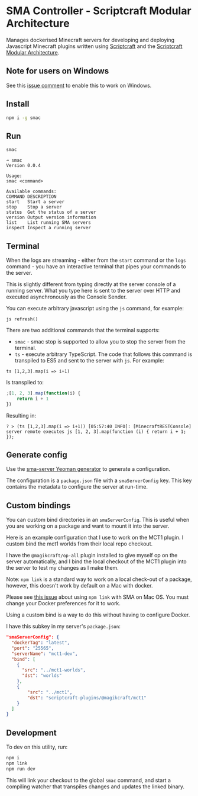 # SMA Controller - Scriptcraft Modular Architecture

Manages dockerised Minecraft servers for developing and deploying Javascript Minecraft plugins written using [Scriptcraft](https://github.com/walterhiggins/ScriptCraft) and the [Scriptcraft Modular Architecture](https://github.com/Magikcraft/scriptcraft-modular-arch).

## Note for users on Windows

See this [issue comment](https://github.com/Magikcraft/smac/issues/7#issuecomment-785122292) to enable this to work on Windows.

## Install

```bash
npm i -g smac
```

## Run

```bash
smac
```

```
➜ smac
Version 0.0.4

Usage:
smac <command>

Available commands:
COMMAND DESCRIPTION
start   Start a server
stop    Stop a server
status  Get the status of a server
version Output version information
list    List running SMA servers
inspect Inspect a running server
```

## Terminal

When the logs are streaming - either from the `start` command or the `logs` command - you have an interactive terminal that pipes your commands to the server.

This is slightly different from typing directly at the server console of a running server. What you type here is sent to the server over HTTP and executed asynchronously as the Console Sender.

You can execute arbitrary javascript using the `js` command, for example:

```
js refresh()
```

There are two additional commands that the terminal supports:

-   `smac` - smac stop is supported to allow you to stop the server from the terminal.
-   `ts` - execute arbitrary TypeScript. The code that follows this command is transpiled to ES5 and sent to the server with `js`.
    For example:

```
ts [1,2,3].map(i => i+1)
```

Is transpiled to:

```javascript
;[1, 2, 3].map(function(i) {
    return i + 1
})
```

Resulting in:

```
? > (ts [1,2,3].map(i => i+1)) [05:57:40 INFO]: [MinecraftRESTConsole] server remote executes js [1, 2, 3].map(function (i) { return i + 1; });
```

## Generate config

Use the [sma-server Yeoman generator](https://github.com/Magikcraft/generator-sma-server) to generate a configuration.

The configuration is a `package.json` file with a `smaServerConfig` key. This key contains the metadata to configure the server at run-time.

## Custom bindings

You can custom bind directories in an `smaServerConfig`. This is useful when you are working on a package and want to mount it into the server.

Here is an example configuration that I use to work on the MCT1 plugin. I custom bind the mct1 worlds from their local repo checkout.

I have the `@magikcraft/op-all` plugin installed to give myself op on the server automatically, and I bind the local checkout of the MCT1 plugin into the server to test my changes as I make them.

Note: `npm link` is a standard way to work on a local check-out of a package, however, this doesn't work by default on a Mac with docker.

Please see [this issue](https://github.com/Magikcraft/scriptcraft-sma/issues/1) about using `npm link` with SMA on Mac OS. You must change your Docker preferences for it to work.

Using a custom bind is a way to do this without having to configure Docker.

I have this subkey in my server's `package.json`:

```json
"smaServerConfig": {
  "dockerTag": "latest",
  "port": "25565",
  "serverName": "mct1-dev",
  "bind": [
    {
      "src": "../mct1-worlds",
      "dst": "worlds"
    },
    {
        "src": "../mct1",
        "dst": "scriptcraft-plugins/@magikcraft/mct1"
    }
  ]
}
```

## Development

To dev on this utility, run:

```bash
npm i
npm link
npm run dev
```

This will link your checkout to the global `smac` command, and start a compiling watcher that transpiles changes and updates the linked binary.
